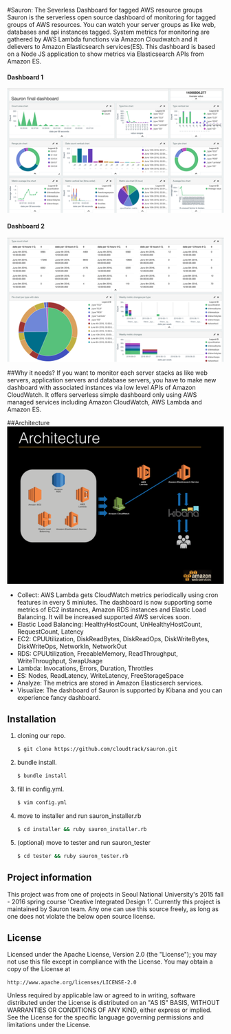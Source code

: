 #Sauron: The Severless Dashboard for tagged AWS resource groups
Sauron is the serverless open source dashboard of monitoring for tagged groups of AWS resources. You can watch your server groups as like web, databases and api instances tagged. System metrics for monitoring are gathered by AWS Lambda functions via Amazon Cloudwatch and it delievers to Amazon Elasticsearch services(ES). This dashboard is based on a Node JS application to show metrics via Elasticsearch APIs from Amazon ES.

#### Dashboard 1
![Intro of Sauron](./docs/dashboard.png)
#### Dashboard 2
![Intro of Sauron](./docs/dashboard2.png)

##Why it needs?
If you want to monitor each server stacks as like web servers, application servers and database servers, you have to make new dashboard with associated instances via low level APIs of Amazon CloudWatch. It offers serverless simple dashboard only using AWS managed services including Amazon CloudWatch, AWS Lambda and Amazon ES.

##Architecture
![Architecure of Sauron](./docs/sauron_architecture.png)
* Collect: AWS Lambda gets CloudWatch metrics periodically using cron features in every 5 miniutes. The dashboard is now supporting some metrics of EC2 instances, Amazon RDS instances and Elastic Load Balancing. It will be increased supported AWS services soon.
 * Elastic Load Balancing: HealthyHostCount, UnHealthyHostCount, RequestCount, Latency
 * EC2: CPUUtilization, DiskReadBytes, DiskReadOps, DiskWriteBytes, DiskWriteOps, NetworkIn, NetworkOut
 * RDS: CPUUtilization, FreeableMemory, ReadThroughput, WriteThroughput, SwapUsage
 * Lambda: Invocations, Errors, Duration, Throttles
 * ES: Nodes, ReadLatency, WriteLatency, FreeStorageSpace
* Analyze: The metrics are stored in Amazon Elasticserch services.
* Visualize: The dashboard of Sauron is supported by Kibana and you can experience fancy dashboard.

## Installation

1. cloning our repo.
    ~~~ sh
    $ git clone https://github.com/cloudtrack/sauron.git
    ~~~

2. bundle install.
    ~~~ sh
    $ bundle install
    ~~~

3. fill in config.yml.
    ~~~ sh
    $ vim config.yml
    ~~~

4. move to installer and run sauron_installer.rb
    ~~~ sh
    $ cd installer && ruby sauron_installer.rb
    ~~~

5. (optional) move to tester and run sauron_tester
    ~~~ sh
    $ cd tester && ruby sauron_tester.rb
    ~~~

## Project information
This project was from one of projects in Seoul National University's 2015 fall - 2016 spring course 'Creative Integrated Design 1'. Currently this project is maintained by Sauron team. Any one can use this source freely, as long as one does not violate the below open source license.

## License
Licensed under the Apache License, Version 2.0 (the "License");
you may not use this file except in compliance with the License.
You may obtain a copy of the License at

    http://www.apache.org/licenses/LICENSE-2.0

Unless required by applicable law or agreed to in writing, software
distributed under the License is distributed on an "AS IS" BASIS,
WITHOUT WARRANTIES OR CONDITIONS OF ANY KIND, either express or implied.
See the License for the specific language governing permissions and
limitations under the License.
